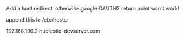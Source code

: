 Add a host redirect, otherwise google OAUTH2 return point won't work!

append this to /etc/hosts:

192.168.100.2	nucleotid-devserver.com
